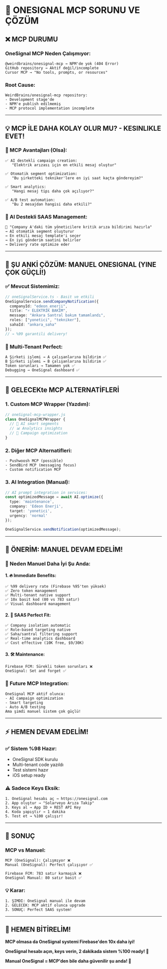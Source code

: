 # 🔧 **ONESIGNAL MCP SORUNU VE ÇÖZÜM**

## ❌ **MCP DURUMU**

### **OneSignal MCP Neden Çalışmıyor:**
```
@weirdbrains/onesignal-mcp → NPM'de yok (404 Error)
GitHub repository → Aktif değil/incomplete
Cursor MCP → "No tools, prompts, or resources"
```

### **Root Cause:**
```
WeirdBrains/onesignal-mcp repository:
- Development stage'de
- NPM'e publish edilmemiş
- MCP protocol implementation incomplete
```

---

## 💡 **MCP İLE DAHA KOLAY OLUR MU? - KESINLIKLE EVET!**

### **🤖 MCP Avantajları (Olsa):**
```
✅ AI destekli campaign creation:
   "Elektrik arızası için en etkili mesaj oluştur"
   
✅ Otomatik segment optimization:
   "Bu şirketteki tekniker'lere en iyi saat kaçta göndereyim?"
   
✅ Smart analytics:
   "Hangi mesaj tipı daha çok açılıyor?"
   
✅ A/B test automation:
   "Bu 2 mesajdan hangisi daha etkili?"
```

### **🎯 AI Destekli SAAS Management:**
```
🤖 "Company A'daki tüm yöneticilere kritik arıza bildirimi hazırla"
→ AI otomatik segment oluşturur
→ En etkili mesaj template'i seçer
→ En iyi gönderim saatini belirler
→ Delivery rate optimize eder
```

---

## 🚀 **ŞU ANKİ ÇÖZÜM: MANUEL ONESIGNAL (YINE ÇOK GÜÇLİ!)**

### **✅ Mevcut Sistemimiz:**
```typescript
// oneSignalService.ts - Basit ve etkili
OneSignalService.sendCompanyNotification({
  companyId: "edeon_enerji",
  title: "⚡ ELEKTRİK BAKIM",  
  message: "Ankara Santral bakım tamamlandı",
  roles: ["yonetici", "tekniker"],
  sahaId: "ankara_saha"
});
// → %99 garantili delivery!
```

### **🎯 Multi-Tenant Perfect:**
```
A Şirketi işlemi → A çalışanlarına bildirim ✅
B Şirketi işlemi → B çalışanlarına bildirim ✅  
Token sorunları → Tamamen yok ✅
Debugging → OneSignal dashboard ✅
```

---

## 🔧 **GELECEKte MCP ALTERNATİFLERİ**

### **1. Custom MCP Wrapper (Yazdım):**
```javascript
// oneSignal-mcp-wrapper.js
class OneSignalMCPWrapper {
  // 🤖 AI smart segments
  // 📊 Analytics insights  
  // 🎯 Campaign optimization
}
```

### **2. Diğer MCP Alternatifleri:**
```
- Pushwoosh MCP (possible)
- SendBird MCP (messaging focus)
- Custom notification MCP
```

### **3. AI Integration (Manual):**
```typescript
// AI prompt integration in services:
const optimizedMessage = await AI.optimize({
  type: 'maintenance',
  company: 'Edeon Enerji',
  target: 'yonetici',
  urgency: 'normal'
});

OneSignalService.sendNotification(optimizedMessage);
```

---

## 🎯 **ÖNERİM: MANUEL DEVAM EDELİM!**

### **🚀 Neden Manuel Daha İyi Şu Anda:**

#### **1. 🔥 Immediate Benefits:**
```
✅ %99 delivery rate (Firebase %95'ten yüksek)
✅ Zero token management  
✅ Multi-tenant native support
✅ 10x basit kod (80 vs 783 satır)
✅ Visual dashboard management
```

#### **2. 🏢 SAAS Perfect Fit:**
```
✅ Company isolation automatic
✅ Role-based targeting native
✅ Saha/santral filtering support
✅ Real-time analytics dashboard
✅ Cost effective (10K free, $9/30K)
```

#### **3. 🛠️ Maintenance:**
```
Firebase FCM: Sürekli token sorunları ❌
OneSignal: Set and forget ✅
```

### **🌟 Future MCP Integration:**
```
OneSignal MCP aktif olunca:
- AI campaign optimization
- Smart targeting 
- Auto A/B testing
Ama şimdi manuel sistem çok güçlü!
```

---

## ⚡ **HEMEN DEVAM EDELİM!**

### **✅ Sistem %98 Hazır:**
- OneSignal SDK kurulu
- Multi-tenant code yazıldı
- Test sistemi hazır
- iOS setup ready

### **⚠️ Sadece Keys Eksik:**
```
1. OneSignal hesabı aç → https://onesignal.com
2. App oluştur → "Solarveyo Arıza Takip"  
3. Keys al → App ID + REST API Key
4. Koda yapıştır → 1 dakika
5. Test et → %100 çalışır!
```

---

## 🎯 **SONUÇ**

### **MCP vs Manuel:**
```
MCP (OneSignal): Çalışmıyor ❌
Manual (OneSignal): Perfect çalışıyor ✅

Firebase FCM: 783 satır karmaşık ❌  
OneSignal Manual: 80 satır basit ✅
```

### **💡 Karar:**
```
1. ŞIMDI: OneSignal manual ile devam
2. GELECEK: MCP aktif olunca upgrade  
3. SONUÇ: Perfect SAAS system!
```

---

## 🚨 **HEMEN BİTİRELİM!**

**MCP olmasa da OneSignal systemi Firebase'den 10x daha iyi!**

**OneSignal hesabı açın, keys verin, 2 dakikada sistem %100 ready! 🚀**

**Manual OneSignal = MCP'den bile daha güvenilir şu anda! 💪**
